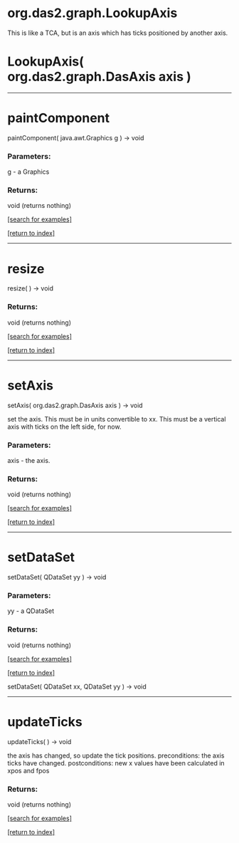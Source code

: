 # org.das2.graph.LookupAxis

This is like a TCA, but is an axis which has ticks positioned by another axis.

# LookupAxis( org.das2.graph.DasAxis axis )


***
<a name="paintComponent"></a>
# paintComponent
paintComponent( java.awt.Graphics g ) &rarr; void



### Parameters:
g - a Graphics

### Returns:
void (returns nothing)


<a href="https://github.com/autoplot/dev/search?q=paintComponent&unscoped_q=paintComponent">[search for examples]</a>

<a href="https://github.com/autoplot/documentation/blob/master/javadoc/index-all.md">[return to index]</a>

***
<a name="resize"></a>
# resize
resize(  ) &rarr; void



### Returns:
void (returns nothing)


<a href="https://github.com/autoplot/dev/search?q=resize&unscoped_q=resize">[search for examples]</a>

<a href="https://github.com/autoplot/documentation/blob/master/javadoc/index-all.md">[return to index]</a>

***
<a name="setAxis"></a>
# setAxis
setAxis( org.das2.graph.DasAxis axis ) &rarr; void

set the axis.  This must be in units convertible to xx.
 This must be a vertical axis with ticks on the left side, for now.

### Parameters:
axis - the axis.

### Returns:
void (returns nothing)


<a href="https://github.com/autoplot/dev/search?q=setAxis&unscoped_q=setAxis">[search for examples]</a>

<a href="https://github.com/autoplot/documentation/blob/master/javadoc/index-all.md">[return to index]</a>

***
<a name="setDataSet"></a>
# setDataSet
setDataSet( QDataSet yy ) &rarr; void



### Parameters:
yy - a QDataSet

### Returns:
void (returns nothing)


<a href="https://github.com/autoplot/dev/search?q=setDataSet&unscoped_q=setDataSet">[search for examples]</a>

<a href="https://github.com/autoplot/documentation/blob/master/javadoc/index-all.md">[return to index]</a>

setDataSet( QDataSet xx, QDataSet yy ) &rarr; void<br>
***
<a name="updateTicks"></a>
# updateTicks
updateTicks(  ) &rarr; void

the axis has changed, so update the tick positions.
 preconditions: the axis ticks have changed.
 postconditions: new x values have been calculated in xpos and fpos

### Returns:
void (returns nothing)


<a href="https://github.com/autoplot/dev/search?q=updateTicks&unscoped_q=updateTicks">[search for examples]</a>

<a href="https://github.com/autoplot/documentation/blob/master/javadoc/index-all.md">[return to index]</a>

